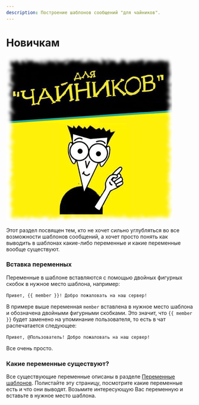 ```yaml
---
description: Построение шаблонов сообщений "для чайников".
---
```


# Новичкам

![](../../../.gitbook/assets/image%20%2822%29.png)

Этот раздел посвящен тем, кто не хочет сильно углубляться во все возможности шаблонов сообщений, а хочет просто понять как выводить в шаблонах какие-либо переменные и какие переменные вообще существуют.

### Вставка переменных

Переменные в шаблоне вставляются с помощью двойных фигурных скобок в нужное место шаблона, например:

```text
Привет, {{ member }}! Добро пожаловать на наш сервер!
```

В примере выше переменная `member` вставлена в нужное место шаблона и обозначена двойными фигурными скобками. Это значит, что  `{{ member }}` будет заменено на упоминание пользователя, то есть в чат распечатается следующее:

```text
Привет, @Пользователь! Добро пожаловать на наш сервер!
```

Все очень просто.

### Какие переменные существуют?

Все существующие переменные описаны в разделе [Переменные шаблонов](variables.md). Полистайте эту страницу, посмотрите какие переменные есть и что они выводят. Возьмите интересующую Вас переменную и вставьте в нужное место шаблона.

